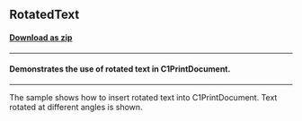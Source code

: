 ## RotatedText
#### [Download as zip](https://grapecity.github.io/DownGit/#/home?url=https://github.com/GrapeCity/ComponentOne-WinForms-Samples/tree/master/Core\PrintDocument\CS\RotatedText)
____
#### Demonstrates the use of rotated text in C1PrintDocument.
____
The sample shows how to insert rotated text into C1PrintDocument. Text rotated at different angles is shown.
